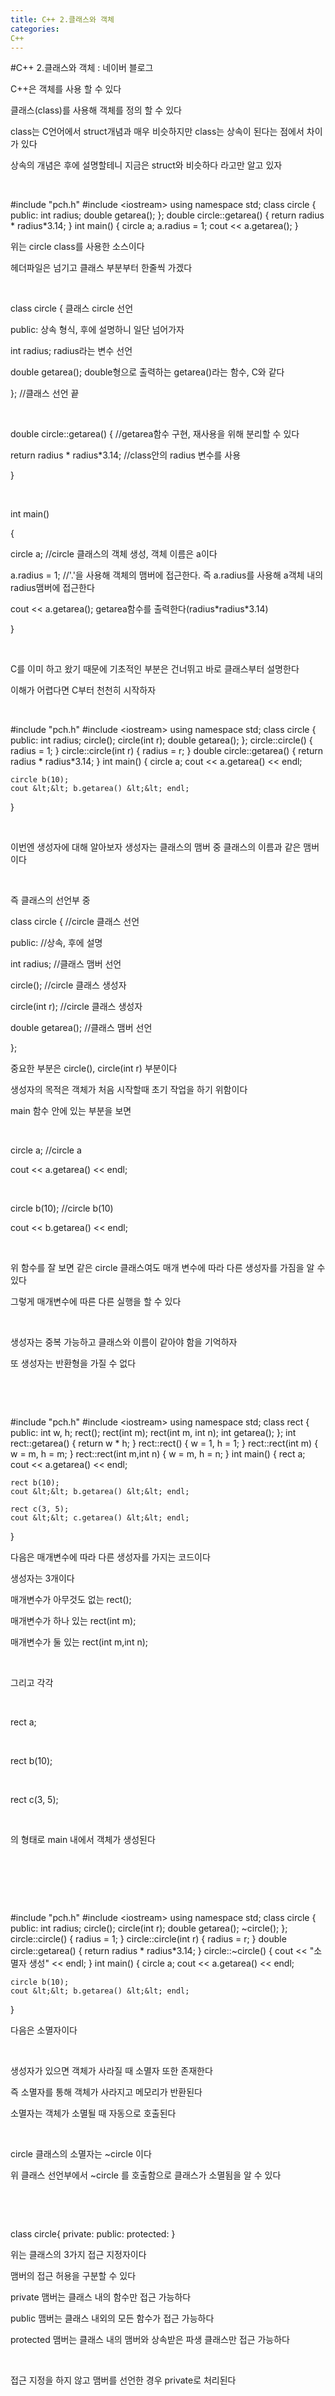 ```yaml
---
title: C++ 2.클래스와 객체
categories:
C++
---
```

#C++ 2.클래스와 객체 : 네이버 블로그
<div class="wrap_rabbit pcol2 _param(1) _postViewArea221668154242" id="post-view221668154242">
<!-- Rabbit HTML --><div class="se-viewer se-theme-default" lang="ko-KR">
<!-- SE_DOC_HEADER_END -->
<div class="se-main-container">
<div class="se-component se-text se-l-default" id="SE-bef4e7f8-d867-42d0-91c7-80f477290298">
<div class="se-component-content">
<div class="se-section se-section-text se-l-default">
<div class="se-module se-module-text"><!-- SE-TEXT { --><p class="se-text-paragraph se-text-paragraph-align-" id="SE-b2eaa616-a73e-4524-a283-a4d2b7debaa2" style=""><span class="se-fs- se-ff-" id="SE-748e8e55-b6dd-460c-9b6e-080fe789a4f0" style="">C++은 객체를 사용 할 수 있다</span></p><!-- } SE-TEXT --><!-- SE-TEXT { --><p class="se-text-paragraph se-text-paragraph-align-" id="SE-5de4e4cf-e0ed-4759-8a73-9a5d64748f8d" style=""><span class="se-fs- se-ff-" id="SE-0c2cc8de-142c-429a-a331-375980380e93" style="">클래스(class)를 사용해 객체를 정의 할 수 있다</span></p><!-- } SE-TEXT --><!-- SE-TEXT { --><p class="se-text-paragraph se-text-paragraph-align-" id="SE-038d5a2c-0739-4e05-b5c9-6fcead340e07" style=""><span class="se-fs- se-ff-" id="SE-81894e18-3c13-45ea-8320-53e47a50b7c7" style="">class는 C언어에서 struct개념과 매우 비슷하지만 class는 상속이 된다는 점에서 차이가 있다</span></p><!-- } SE-TEXT --><!-- SE-TEXT { --><p class="se-text-paragraph se-text-paragraph-align-" id="SE-3eaa55f6-9b4d-4e45-b35b-bb13d28e2a9d" style=""><span class="se-fs- se-ff-" id="SE-4fdac49d-d2cd-4691-9dd8-fbe45fe7fb99" style="">상속의 개념은 후에 설명할테니 지금은 struct와 비슷하다 라고만 알고 있자</span></p><!-- } SE-TEXT --><!-- SE-TEXT { --><p class="se-text-paragraph se-text-paragraph-align-" id="SE-2abf3896-8d0b-4dbe-a849-68429e82e1f2" style=""><span class="se-fs- se-ff-" id="SE-869b2717-95c6-4050-ae73-3bfb38cf9acb" style="">​</span></p><!-- } SE-TEXT --></div>
</div>
</div>
</div> <div class="se-component se-code se-l-default" id="SE-518dfffc-129f-4bc0-a4c0-202bc9d3bbeb">
<div class="se-component-content">
<div class="se-section se-section-code se-l-default">
<div class="se-module se-module-code se-fs-fs13">
<div class="se-code-source">
<div class="__se_code_view language-javascript">#include "pch.h"
#include &lt;iostream&gt;
using namespace std;
class circle {
public:
	int radius;
	double getarea();
};
double circle::getarea() {
	return radius * radius*3.14;
}
int main()
{
	circle a;
	a.radius = 1;
	cout &lt;&lt; a.getarea();
}</div>
</div>
</div>
</div>
</div>
<script class="__se_module_data" data-module='{"type":"v2_code", "id" : "SE-518dfffc-129f-4bc0-a4c0-202bc9d3bbeb"}' type="text/data"></script>
</div> <div class="se-component se-text se-l-default" id="SE-f78e41c3-37e2-47bd-a551-e1466efa35b5">
<div class="se-component-content">
<div class="se-section se-section-text se-l-default">
<div class="se-module se-module-text"><!-- SE-TEXT { --><p class="se-text-paragraph se-text-paragraph-align-" id="SE-6bdc7161-2518-4acf-86c4-84eddd8afe5a" style=""><span class="se-fs- se-ff-" id="SE-f9aba18a-94b0-4863-9626-bddebf12e63c" style="">위는 circle class를 사용한 소스이다</span></p><!-- } SE-TEXT --><!-- SE-TEXT { --><p class="se-text-paragraph se-text-paragraph-align-" id="SE-677ec8a5-6c46-4fb0-9f70-7af8cce14250" style=""><span class="se-fs- se-ff-" id="SE-3880a95c-6cbc-4509-a4f4-fe3c953cb780" style="">헤더파일은 넘기고 클래스 부분부터 한줄씩 가겠다</span></p><!-- } SE-TEXT --><!-- SE-TEXT { --><p class="se-text-paragraph se-text-paragraph-align-" id="SE-ddbebfef-6454-49a4-aca8-f2913f44aab5" style=""><span class="se-fs- se-ff-" id="SE-4eff1f4d-b08b-49c2-b4f7-0ff16a985de6" style="">​</span></p><!-- } SE-TEXT --><!-- SE-TEXT { --><p class="se-text-paragraph se-text-paragraph-align-" id="SE-acca99cd-20a9-40f2-ae1f-30853e9f3e6a" style=""><span class="se-fs- se-ff-" id="SE-60e6f6e6-8fdf-43ec-8e18-898a9dd22aa6" style="">class circle { 클래스 circle 선언</span></p><!-- } SE-TEXT --><!-- SE-TEXT { --><p class="se-text-paragraph se-text-paragraph-align-" id="SE-87bcbf49-24cf-4ed5-8291-601e3c7da523" style=""><span class="se-fs- se-ff-" id="SE-b39f056b-b795-45f6-aabb-609453d72c3d" style="">public: 상속 형식, 후에 설명하니 일단 넘어가자</span></p><!-- } SE-TEXT --><!-- SE-TEXT { --><p class="se-text-paragraph se-text-paragraph-align-" id="SE-842ef9a7-c0d2-4a81-ad9d-2ec2665dde23" style=""><span class="se-fs- se-ff-" id="SE-dd29f05b-bd0c-4dc6-905f-f693e4697a5b" style="">int radius; radius라는 변수 선언</span></p><!-- } SE-TEXT --><!-- SE-TEXT { --><p class="se-text-paragraph se-text-paragraph-align-" id="SE-c7dcf037-3c46-4935-a82d-93aac114684e" style=""><span class="se-fs- se-ff-" id="SE-2047b0f2-02b6-4d05-a154-d0033aba8525" style="">double getarea(); double형으로 출력하는 getarea()라는 함수, C와 같다</span></p><!-- } SE-TEXT --><!-- SE-TEXT { --><p class="se-text-paragraph se-text-paragraph-align-" id="SE-bbcea5ef-7c37-49c0-9551-fa98eb27a33b" style=""><span class="se-fs- se-ff-" id="SE-0e55532b-93a1-47e7-8518-9d36c9870995" style="">};  //클래스 선언 끝</span></p><!-- } SE-TEXT --><!-- SE-TEXT { --><p class="se-text-paragraph se-text-paragraph-align-" id="SE-10603016-98ef-4fa6-a7d3-3e8f709d94b3" style=""><span class="se-fs- se-ff-" id="SE-f30a543b-2c7d-44ff-9ee1-44e7fa6aed73" style="">​</span></p><!-- } SE-TEXT --><!-- SE-TEXT { --><p class="se-text-paragraph se-text-paragraph-align-" id="SE-407eb9c8-7184-4ad1-9931-46d17d953af8" style=""><span class="se-fs- se-ff-" id="SE-efaf4620-67f1-4641-aa7e-53a2ef54ce4c" style="">double circle::getarea() { //getarea함수 구현, 재사용을 위해 분리할 수 있다</span></p><!-- } SE-TEXT --><!-- SE-TEXT { --><p class="se-text-paragraph se-text-paragraph-align-" id="SE-18f7b18b-5f44-495e-ab14-21361416fa08" style=""><span class="se-fs- se-ff-" id="SE-ded43f58-bdf4-4f8f-909c-fc7ee0669523" style="">return radius * radius*3.14; //class안의 radius 변수를 사용</span></p><!-- } SE-TEXT --><!-- SE-TEXT { --><p class="se-text-paragraph se-text-paragraph-align-" id="SE-5b0e2bda-4006-4e06-bf39-d89bff5d3ffa" style=""><span class="se-fs- se-ff-" id="SE-f4cbbdfe-9d17-4fe5-8acc-a9e33105a8fc" style="">}</span></p><!-- } SE-TEXT --><!-- SE-TEXT { --><p class="se-text-paragraph se-text-paragraph-align-" id="SE-554a5652-ae83-4d63-9d6e-13dce897a2ce" style=""><span class="se-fs- se-ff-" id="SE-f61271c1-910c-414f-a175-0378cc34c220" style="">​</span></p><!-- } SE-TEXT --><!-- SE-TEXT { --><p class="se-text-paragraph se-text-paragraph-align-" id="SE-3ba8b780-07e7-46ab-996f-a426cb85b4e9" style=""><span class="se-fs- se-ff-" id="SE-80c3043f-f0d1-4bfe-b356-e615e66f15ef" style="">int main()</span></p><!-- } SE-TEXT --><!-- SE-TEXT { --><p class="se-text-paragraph se-text-paragraph-align-" id="SE-8281fc71-e846-4b7e-9072-236520d4b293" style=""><span class="se-fs- se-ff-" id="SE-f4da70a2-3e28-4938-88a5-81496edffecd" style="">{</span></p><!-- } SE-TEXT --><!-- SE-TEXT { --><p class="se-text-paragraph se-text-paragraph-align-" id="SE-9897e804-b4c1-4c5e-904b-322e2ab1b830" style=""><span class="se-fs- se-ff-" id="SE-6f5f4e8e-306c-4025-bf04-03930fe5c7a5" style="">circle a; //circle 클래스의 객체 생성, 객체 이름은 a이다</span></p><!-- } SE-TEXT --><!-- SE-TEXT { --><p class="se-text-paragraph se-text-paragraph-align-" id="SE-6bf6952a-8c64-4e59-bba3-26751cf7b6fc" style=""><span class="se-fs- se-ff-" id="SE-0ac7daa2-e744-4cc9-8ebf-2d745bbbd6fd" style="">a.radius = 1; //'.'을 사용해 객체의 맴버에 접근한다. 즉 a.radius를 사용해 a객체 내의 radius맴버에 접근한다</span></p><!-- } SE-TEXT --><!-- SE-TEXT { --><p class="se-text-paragraph se-text-paragraph-align-" id="SE-d4414966-2600-42b8-8572-e03a0d1ec550" style=""><span class="se-fs- se-ff-" id="SE-4f7d3d7a-a0c6-4252-89bb-1833246f60a7" style="">cout &lt;&lt; a.getarea(); getarea함수를 출력한다(radius*radius*3.14)</span></p><!-- } SE-TEXT --><!-- SE-TEXT { --><p class="se-text-paragraph se-text-paragraph-align-" id="SE-0595bf9f-6d04-4edf-95ed-d496dc2893ca" style=""><span class="se-fs- se-ff-" id="SE-5a47baa2-0717-45da-b923-1356a7f7d205" style="">}</span></p><!-- } SE-TEXT --><!-- SE-TEXT { --><p class="se-text-paragraph se-text-paragraph-align-" id="SE-bf69036c-486b-4eba-b7fa-339276fe7d5f" style=""><span class="se-fs- se-ff-" id="SE-e39657cd-2cdb-409c-8aa5-ed8f23d652e9" style="">​</span></p><!-- } SE-TEXT --><!-- SE-TEXT { --><p class="se-text-paragraph se-text-paragraph-align-" id="SE-d416cd81-b6eb-41f6-a7b8-6a73d0b2146e" style=""><span class="se-fs- se-ff-" id="SE-1e8d1a42-9610-419d-8bdd-1d526dafa982" style="">C를 이미 하고 왔기 때문에 기초적인 부분은 건너뛰고 바로 클래스부터 설명한다</span></p><!-- } SE-TEXT --><!-- SE-TEXT { --><p class="se-text-paragraph se-text-paragraph-align-" id="SE-7a0d1495-21cb-4fc5-92fb-25f7a229c8c5" style=""><span class="se-fs- se-ff-" id="SE-7181edb5-3249-4cde-acbe-b55601490fa3" style="">이해가 어렵다면 C부터 천천히 시작하자</span></p><!-- } SE-TEXT --><!-- SE-TEXT { --><p class="se-text-paragraph se-text-paragraph-align-" id="SE-1731536b-cb25-47ee-a1b8-0612325dbde0" style=""><span class="se-fs- se-ff-" id="SE-8e375f80-ffaf-49ab-980d-aa6f97ed9c08" style="">​</span></p><!-- } SE-TEXT --></div>
</div>
</div>
</div> <div class="se-component se-code se-l-default" id="SE-80fa10ec-08e4-43fa-8015-9c69b84c82ae">
<div class="se-component-content">
<div class="se-section se-section-code se-l-default">
<div class="se-module se-module-code se-fs-fs13">
<div class="se-code-source">
<div class="__se_code_view language-javascript">#include "pch.h"
#include &lt;iostream&gt;
using namespace std;
class circle {
public:
	int radius;
	circle();
	circle(int r);
	double getarea();
};
circle::circle() {
	radius = 1;
}
circle::circle(int r) {
	radius = r;
}
double circle::getarea() {
	return radius * radius*3.14;
}
int main()
{
	circle a;
	cout &lt;&lt; a.getarea() &lt;&lt; endl;

	circle b(10);
	cout &lt;&lt; b.getarea() &lt;&lt; endl;
}</div>
</div>
</div>
</div>
</div>
<script class="__se_module_data" data-module='{"type":"v2_code", "id" : "SE-80fa10ec-08e4-43fa-8015-9c69b84c82ae"}' type="text/data"></script>
</div> <div class="se-component se-text se-l-default" id="SE-df2e5fc8-f0ec-4820-9863-6a65d3443bb9">
<div class="se-component-content">
<div class="se-section se-section-text se-l-default">
<div class="se-module se-module-text"><!-- SE-TEXT { --><p class="se-text-paragraph se-text-paragraph-align-" id="SE-92c23520-de3d-4160-a231-0d03fe491ffe" style=""><span class="se-fs- se-ff-" id="SE-34f15c5e-d0f6-43ee-9310-07bd17934985" style="">​</span></p><!-- } SE-TEXT --><!-- SE-TEXT { --><p class="se-text-paragraph se-text-paragraph-align-" id="SE-9b8df1a8-df78-4a1e-9132-aec90964bea9" style=""><span class="se-fs- se-ff-" id="SE-e8c6cfe8-7d0e-428d-8d1b-885c1609e508" style="">이번엔 생성자에 대해 알아보자 생성자는 클래스의 맴버 중 클래스의 이름과 같은 맴버이다</span></p><!-- } SE-TEXT --><!-- SE-TEXT { --><p class="se-text-paragraph se-text-paragraph-align-" id="SE-5275a896-618d-43f6-9058-30abfffc783f" style=""><span class="se-fs- se-ff-" id="SE-fd5f53f2-9e5e-4913-94c5-21e4b047e5dd" style="">​</span></p><!-- } SE-TEXT --><!-- SE-TEXT { --><p class="se-text-paragraph se-text-paragraph-align-" id="SE-ea2b4606-e2f2-4eeb-a5ec-aa69e0de312a" style=""><span class="se-fs- se-ff-" id="SE-1f9c7b9f-1577-4c3e-b8ba-aeaf6bfc9d0f" style="">즉 클래스의 선언부 중</span></p><!-- } SE-TEXT --><!-- SE-TEXT { --><p class="se-text-paragraph se-text-paragraph-align-" id="SE-f731437d-266c-43be-8548-8b71c7b44eaa" style=""><span class="se-fs- se-ff-" id="SE-7ade1e81-bf18-4946-a685-8669fda1e0a8" style="">class circle { //circle 클래스 선언</span></p><!-- } SE-TEXT --><!-- SE-TEXT { --><p class="se-text-paragraph se-text-paragraph-align-" id="SE-77a8dfbf-f8d9-4aed-b1dc-370b106b3bbb" style=""><span class="se-fs- se-ff-" id="SE-6aadf145-8c6a-46ee-bc89-1b69b20ed47e" style="">public: //상속, 후에 설명 </span></p><!-- } SE-TEXT --><!-- SE-TEXT { --><p class="se-text-paragraph se-text-paragraph-align-" id="SE-47af1765-187e-4be5-8a4a-91e72a7358bd" style=""><span class="se-fs- se-ff-" id="SE-8b5efba5-ba94-47ed-bb75-1c630bd0ab18" style="">int radius; //클래스 맴버 선언</span></p><!-- } SE-TEXT --><!-- SE-TEXT { --><p class="se-text-paragraph se-text-paragraph-align-" id="SE-e4ce2b1e-7b56-4d6d-90b3-86323835b750" style=""><span class="se-fs- se-ff-" id="SE-27d698e6-3d33-4050-9fd6-0b1989d75857" style="">circle(); //circle 클래스 생성자</span></p><!-- } SE-TEXT --><!-- SE-TEXT { --><p class="se-text-paragraph se-text-paragraph-align-" id="SE-00e226a3-23ca-4145-bed3-ae3e500a6800" style=""><span class="se-fs- se-ff-" id="SE-cfdf75b4-4529-40a0-bbee-0efdac4c3ade" style="">circle(int r); //circle 클래스 생성자</span></p><!-- } SE-TEXT --><!-- SE-TEXT { --><p class="se-text-paragraph se-text-paragraph-align-" id="SE-57ac2a51-1214-46d3-99da-e306cca89cde" style=""><span class="se-fs- se-ff-" id="SE-ddb844db-50ce-4821-b1b1-0bddc009cdc6" style="">double getarea(); //클래스 맴버 선언</span></p><!-- } SE-TEXT --><!-- SE-TEXT { --><p class="se-text-paragraph se-text-paragraph-align-" id="SE-ddd53107-508f-4bcb-9a69-aba68c61d972" style=""><span class="se-fs- se-ff-" id="SE-b8674560-44f4-4e06-a0e6-b919f186ae2a" style="">};</span></p><!-- } SE-TEXT --><!-- SE-TEXT { --><p class="se-text-paragraph se-text-paragraph-align-" id="SE-2b56e177-c37d-4599-8e8e-e8cccf857033" style=""><span class="se-fs- se-ff-" id="SE-9dd132ea-6813-45f4-bf9b-ad6b1fc8e99d" style="">중요한 부분은 circle(), circle(int r) 부분이다</span></p><!-- } SE-TEXT --><!-- SE-TEXT { --><p class="se-text-paragraph se-text-paragraph-align-" id="SE-0045882d-0942-4464-ab0f-4ab429651a0e" style=""><span class="se-fs- se-ff-" id="SE-608c9114-a774-40fe-819e-27c22710da07" style="">생성자의 목적은 객체가 처음 시작할때 초기 작업을 하기 위함이다</span></p><!-- } SE-TEXT --><!-- SE-TEXT { --><p class="se-text-paragraph se-text-paragraph-align-" id="SE-4c03e76b-5677-43f7-b11d-31eb763369be" style=""><span class="se-fs- se-ff-" id="SE-e29c0ce9-d8a9-4cfd-b2e0-aeceef925e96" style="">main 함수 안에 있는 부분을 보면 </span></p><!-- } SE-TEXT --><!-- SE-TEXT { --><p class="se-text-paragraph se-text-paragraph-align-" id="SE-398249f9-dfcb-4568-a894-0154cd2236f5" style=""><span class="se-fs- se-ff-" id="SE-f1418894-f9be-4d73-bbaa-27d0ca4affa5" style="">​</span></p><!-- } SE-TEXT --><!-- SE-TEXT { --><p class="se-text-paragraph se-text-paragraph-align-" id="SE-a4845345-d107-4479-b7c7-f1ec8cb2f8c2" style=""><span class="se-fs- se-ff-" id="SE-797872b9-058c-4346-9685-1d25796da7bb" style="">circle a; //circle a</span></p><!-- } SE-TEXT --><!-- SE-TEXT { --><p class="se-text-paragraph se-text-paragraph-align-" id="SE-4b1676f5-5ded-4b3f-917f-fd824df9eb0f" style=""><span class="se-fs- se-ff-" id="SE-8881936f-0b1a-4c05-aa54-c92d2a4fbd5a" style="">cout &lt;&lt; a.getarea() &lt;&lt; endl;</span></p><!-- } SE-TEXT --><!-- SE-TEXT { --><p class="se-text-paragraph se-text-paragraph-align-" id="SE-423e0f2c-35b6-47a0-9053-f2805e2a050e" style=""><span class="se-fs- se-ff-" id="SE-a6a58d78-721d-43b7-938e-2a2ad449f6e7" style="">​</span></p><!-- } SE-TEXT --><!-- SE-TEXT { --><p class="se-text-paragraph se-text-paragraph-align-" id="SE-f6d38d71-dcc2-4c7b-936b-3eec77086264" style=""><span class="se-fs- se-ff-" id="SE-8cc2c2d2-62b5-4211-b08a-c1ad0c987a3c" style="">circle b(10); //circle b(10)</span></p><!-- } SE-TEXT --><!-- SE-TEXT { --><p class="se-text-paragraph se-text-paragraph-align-" id="SE-ad65d0e4-a42a-416a-a18b-f0779926b022" style=""><span class="se-fs- se-ff-" id="SE-57f6ff5a-5f43-48d3-b826-2431edbdc07e" style="">cout &lt;&lt; b.getarea() &lt;&lt; endl;</span></p><!-- } SE-TEXT --><!-- SE-TEXT { --><p class="se-text-paragraph se-text-paragraph-align-" id="SE-8699e327-fb6b-4e49-a7a7-35a850130194" style=""><span class="se-fs- se-ff-" id="SE-86388938-249b-47b8-9c35-7c7b7f84418f" style="">​</span></p><!-- } SE-TEXT --><!-- SE-TEXT { --><p class="se-text-paragraph se-text-paragraph-align-" id="SE-86f09529-a267-4ac8-b893-328535c79197" style=""><span class="se-fs- se-ff-" id="SE-1c114e23-c2fc-46f6-9dda-5365e92d47f8" style="">위 함수를 잘 보면 같은 circle 클래스여도 매개 변수에 따라 다른 생성자를 가짐을 알 수 있다</span></p><!-- } SE-TEXT --><!-- SE-TEXT { --><p class="se-text-paragraph se-text-paragraph-align-" id="SE-89014ceb-755b-4dc4-900e-4647d0d8ca61" style=""><span class="se-fs- se-ff-" id="SE-34b98003-fbf6-45c3-a2aa-2d6561e9b4b3" style="">그렇게 매개변수에 따른 다른 실행을 할 수 있다</span></p><!-- } SE-TEXT --><!-- SE-TEXT { --><p class="se-text-paragraph se-text-paragraph-align-" id="SE-53e8db13-860c-4d77-8f93-badc72efa757" style=""><span class="se-fs- se-ff-" id="SE-707a6c5b-8389-4440-891c-051d7d2b5d4b" style="">​</span></p><!-- } SE-TEXT --><!-- SE-TEXT { --><p class="se-text-paragraph se-text-paragraph-align-" id="SE-8c16b3c0-2027-4d9e-830b-93a7e9f13579" style=""><span class="se-fs- se-ff-" id="SE-2c175437-19a5-404e-8cd4-559a13f0da14" style="">생성자는 중복 가능하고 클래스와 이름이 같아야 함을 기억하자</span></p><!-- } SE-TEXT --><!-- SE-TEXT { --><p class="se-text-paragraph se-text-paragraph-align-" id="SE-811d7038-4fb6-4188-88f4-64710f182c79" style=""><span class="se-fs- se-ff-" id="SE-cb5d5c51-6bde-49f5-9e6e-ca07661396c0" style="">또 생성자는 반환형을 가질 수 없다</span></p><!-- } SE-TEXT --><!-- SE-TEXT { --><p class="se-text-paragraph se-text-paragraph-align-" id="SE-52732ef5-7d01-4213-91a1-ba2bd9481ac0" style=""><span class="se-fs- se-ff-" id="SE-3397fe38-254a-43c7-9c7a-2c920199e7ed" style="">​</span></p><!-- } SE-TEXT --><!-- SE-TEXT { --><p class="se-text-paragraph se-text-paragraph-align-" id="SE-08b822a9-0876-4528-8240-1e8ff945ecb8" style=""><span class="se-fs- se-ff-" id="SE-a9e033aa-d8eb-4790-aea1-0320cb9553b3" style="">​</span></p><!-- } SE-TEXT --></div>
</div>
</div>
</div> <div class="se-component se-code se-l-default" id="SE-ddde2b93-1a59-40c3-978d-9213829586aa">
<div class="se-component-content">
<div class="se-section se-section-code se-l-default">
<div class="se-module se-module-code se-fs-fs13">
<div class="se-code-source">
<div class="__se_code_view language-javascript">#include "pch.h"
#include &lt;iostream&gt;
using namespace std;
class rect {
public:
	int w, h;
	rect();
	rect(int m);
	rect(int m, int n);
	int getarea();
};
int rect::getarea() {
	return w * h;
}
rect::rect() {
	w = 1, h = 1;
}
rect::rect(int m) {
	w = m, h = m;
}
rect::rect(int m,int n) {
	w = m, h = n;
}
int main() {
	rect a;
	cout &lt;&lt; a.getarea() &lt;&lt; endl;

	rect b(10);
	cout &lt;&lt; b.getarea() &lt;&lt; endl;

	rect c(3, 5);
	cout &lt;&lt; c.getarea() &lt;&lt; endl;
}</div>
</div>
</div>
</div>
</div>
<script class="__se_module_data" data-module='{"type":"v2_code", "id" : "SE-ddde2b93-1a59-40c3-978d-9213829586aa"}' type="text/data"></script>
</div> <div class="se-component se-text se-l-default" id="SE-47ba3802-9afd-4e4c-a3cc-d01984630d2a">
<div class="se-component-content">
<div class="se-section se-section-text se-l-default">
<div class="se-module se-module-text"><!-- SE-TEXT { --><p class="se-text-paragraph se-text-paragraph-align-" id="SE-e4d03709-80d9-4dd0-9303-3a5c8b4b97cc" style=""><span class="se-fs- se-ff-" id="SE-4776fc6d-7224-41f2-bc34-e393aa93c406" style="">다음은 매개변수에 따라 다른 생성자를 가지는 코드이다</span></p><!-- } SE-TEXT --><!-- SE-TEXT { --><p class="se-text-paragraph se-text-paragraph-align-" id="SE-1afe926b-c518-4799-bc13-1e7883c184f3" style=""><span class="se-fs- se-ff-" id="SE-3af3058b-f3d2-45d9-b476-93da25cc523a" style="">생성자는 3개이다</span></p><!-- } SE-TEXT --><!-- SE-TEXT { --><p class="se-text-paragraph se-text-paragraph-align-" id="SE-0d900f80-b89f-4a98-aabc-ecb003bb771f" style=""><span class="se-fs- se-ff-" id="SE-277af90c-048c-4ed0-9e76-30d06457b89a" style="">매개변수가 아무것도 없는 rect();</span></p><!-- } SE-TEXT --><!-- SE-TEXT { --><p class="se-text-paragraph se-text-paragraph-align-" id="SE-5f153f85-e34b-4cf1-87fa-172d4f8aff68" style=""><span class="se-fs- se-ff-" id="SE-6f744a5f-4075-437d-a66c-8035b30c1f64" style="">매개변수가 하나 있는 rect(int m);</span></p><!-- } SE-TEXT --><!-- SE-TEXT { --><p class="se-text-paragraph se-text-paragraph-align-" id="SE-e9b1d76a-15c6-4010-8be3-b2bc2360cddd" style=""><span class="se-fs- se-ff-" id="SE-893beaba-d581-4519-9956-778a3082a105" style="">매개변수가 둘 있는 rect(int m,int n);</span></p><!-- } SE-TEXT --><!-- SE-TEXT { --><p class="se-text-paragraph se-text-paragraph-align-" id="SE-1d2495e9-2910-4701-802d-72e6be52ed11" style=""><span class="se-fs- se-ff-" id="SE-9b4c651a-8cfd-472d-aeb2-106a6030319e" style="">​</span></p><!-- } SE-TEXT --><!-- SE-TEXT { --><p class="se-text-paragraph se-text-paragraph-align-" id="SE-02bc3a84-7cef-4d71-99af-b1c3071a259e" style=""><span class="se-fs- se-ff-" id="SE-424157e9-f429-4c7b-ad07-a0f1b0b6c8b5" style="">그리고 각각</span></p><!-- } SE-TEXT --><!-- SE-TEXT { --><p class="se-text-paragraph se-text-paragraph-align-" id="SE-62e81ca7-e7c0-4565-ac9b-e8bf0e7a1a0e" style=""><span class="se-fs- se-ff-" id="SE-44bf997b-d73d-410b-927e-8a6002e234fe" style="">​</span></p><!-- } SE-TEXT --><!-- SE-TEXT { --><p class="se-text-paragraph se-text-paragraph-align-" id="SE-9ff7b1f9-5dbf-4810-a678-33b2443d062b" style=""><span class="se-fs- se-ff-" id="SE-ec42a024-6056-4ce1-afa5-13500aa647d7" style="">rect a;</span></p><!-- } SE-TEXT --><!-- SE-TEXT { --><p class="se-text-paragraph se-text-paragraph-align-" id="SE-9e9c1eee-e396-4346-a5bc-15bea100fd60" style=""><span class="se-fs- se-ff-" id="SE-1ec5be1d-41b8-459d-a0c0-f40f0b6dc420" style="">​</span></p><!-- } SE-TEXT --><!-- SE-TEXT { --><p class="se-text-paragraph se-text-paragraph-align-" id="SE-00aa3ba9-d74a-46dc-a3f4-846e9ca452ed" style=""><span class="se-fs- se-ff-" id="SE-60316690-e7e2-4a7e-9738-3d02bab68a7d" style="">rect b(10);</span></p><!-- } SE-TEXT --><!-- SE-TEXT { --><p class="se-text-paragraph se-text-paragraph-align-" id="SE-6939a253-8c47-4053-abb4-680c36dd20f9" style=""><span class="se-fs- se-ff-" id="SE-73674855-4274-4745-8e9f-9027c819db5e" style="">​</span></p><!-- } SE-TEXT --><!-- SE-TEXT { --><p class="se-text-paragraph se-text-paragraph-align-" id="SE-59c1b7e5-fda7-4397-8b18-a09ccd291681" style=""><span class="se-fs- se-ff-" id="SE-896fa5b6-3dde-4642-87f7-d93d7641daca" style="">rect c(3, 5);</span></p><!-- } SE-TEXT --><!-- SE-TEXT { --><p class="se-text-paragraph se-text-paragraph-align-" id="SE-de09eed7-d7ea-4be6-aa59-f914dff7172e" style=""><span class="se-fs- se-ff-" id="SE-07ae1ce7-dc6b-43ee-b1fc-ebf82cba2cb4" style="">​</span></p><!-- } SE-TEXT --><!-- SE-TEXT { --><p class="se-text-paragraph se-text-paragraph-align-" id="SE-abef5a46-74ed-4294-9372-cfe49d6eac29" style=""><span class="se-fs- se-ff-" id="SE-67cfaadf-16d6-453c-b48a-007ecda66f8b" style="">의 형태로 main 내에서 객체가 생성된다</span></p><!-- } SE-TEXT --><!-- SE-TEXT { --><p class="se-text-paragraph se-text-paragraph-align-" id="SE-697f040b-4b20-4894-b17a-167e8060befe" style=""><span class="se-fs- se-ff-" id="SE-134e5ec5-ae2e-450c-a469-4c37584295d2" style="">​</span></p><!-- } SE-TEXT --><!-- SE-TEXT { --><p class="se-text-paragraph se-text-paragraph-align-" id="SE-7b299e22-f589-4a83-8de5-86c878d648c8" style=""><span class="se-fs- se-ff-" id="SE-32adb48d-9d9a-48c6-9544-7d99d33d333e" style="">​</span></p><!-- } SE-TEXT --><!-- SE-TEXT { --><p class="se-text-paragraph se-text-paragraph-align-" id="SE-404a5978-6721-4121-8c98-52e17383ec58" style=""><span class="se-fs- se-ff-" id="SE-9684d3eb-eb0c-4c35-961d-14c2af574bbc" style="">​</span></p><!-- } SE-TEXT --></div>
</div>
</div>
</div> <div class="se-component se-code se-l-default" id="SE-d1c6813b-97cf-4040-8b9f-bb6f593ed535">
<div class="se-component-content">
<div class="se-section se-section-code se-l-default">
<div class="se-module se-module-code se-fs-fs13">
<div class="se-code-source">
<div class="__se_code_view language-javascript">#include "pch.h"
#include &lt;iostream&gt;
using namespace std;
class circle {
public:
	int radius;
	circle();
	circle(int r);
	double getarea();
	~circle();
};
circle::circle() {
	radius = 1;
}
circle::circle(int r) {
	radius = r;
}
double circle::getarea() {
	return radius * radius*3.14;
}
circle::~circle() {
	cout &lt;&lt; "소멸자 생성" &lt;&lt; endl;
}
int main() {
	circle a;
	cout &lt;&lt; a.getarea() &lt;&lt; endl;

	circle b(10);
	cout &lt;&lt; b.getarea() &lt;&lt; endl;

}</div>
</div>
</div>
</div>
</div>
<script class="__se_module_data" data-module='{"type":"v2_code", "id" : "SE-d1c6813b-97cf-4040-8b9f-bb6f593ed535"}' type="text/data"></script>
</div> <div class="se-component se-text se-l-default" id="SE-67ea213d-81ac-4728-b198-6c8ed8112dba">
<div class="se-component-content">
<div class="se-section se-section-text se-l-default">
<div class="se-module se-module-text"><!-- SE-TEXT { --><p class="se-text-paragraph se-text-paragraph-align-" id="SE-a16cdc02-c6b3-4b15-b1a6-d0f4495c30ae" style=""><span class="se-fs- se-ff-" id="SE-6a11e294-a865-468c-b00e-70c124b73507" style="">다음은 소멸자이다</span></p><!-- } SE-TEXT --><!-- SE-TEXT { --><p class="se-text-paragraph se-text-paragraph-align-" id="SE-6885fb7c-48a9-48a5-a115-5a6a38f70691" style=""><span class="se-fs- se-ff-" id="SE-f2bf76a3-f02c-4a98-8da8-72081146eda7" style="">​</span></p><!-- } SE-TEXT --><!-- SE-TEXT { --><p class="se-text-paragraph se-text-paragraph-align-" id="SE-31ce7c91-08b2-4e1d-955e-d3d9525a7c77" style=""><span class="se-fs- se-ff-" id="SE-70c94e1c-25f3-4287-a9e9-086ba859a57e" style="">생성자가 있으면 객체가 사라질 때 소멸자 또한 존재한다</span></p><!-- } SE-TEXT --><!-- SE-TEXT { --><p class="se-text-paragraph se-text-paragraph-align-" id="SE-f7c64d6a-1add-4975-b4f1-930f3c9551bd" style=""><span class="se-fs- se-ff-" id="SE-3be0aaf6-f060-4236-b2bc-befddf641b3f" style="">즉 소멸자를 통해 객체가 사라지고 메모리가 반환된다</span></p><!-- } SE-TEXT --><!-- SE-TEXT { --><p class="se-text-paragraph se-text-paragraph-align-" id="SE-83c97ec5-c99f-478a-9444-a56b2b033416" style=""><span class="se-fs- se-ff-" id="SE-3a0e1db4-1b2e-45f6-9272-d313905b3bcd" style="">소멸자는 객체가 소멸될 때 자동으로 호출된다</span></p><!-- } SE-TEXT --><!-- SE-TEXT { --><p class="se-text-paragraph se-text-paragraph-align-" id="SE-350a1d17-85e5-4b87-af3b-b1bbe1b3133c" style=""><span class="se-fs- se-ff-" id="SE-96f22882-b3c7-4412-8aa0-294261d7ddf2" style="">​</span></p><!-- } SE-TEXT --><!-- SE-TEXT { --><p class="se-text-paragraph se-text-paragraph-align-" id="SE-8098278e-429b-45d6-8eaa-e0812453c0d6" style=""><span class="se-fs- se-ff-" id="SE-d071295d-5e2b-4cb3-a527-30be397be3b9" style="">circle 클래스의 소멸자는 ~circle 이다</span></p><!-- } SE-TEXT --><!-- SE-TEXT { --><p class="se-text-paragraph se-text-paragraph-align-" id="SE-0962632f-7c92-4464-ad55-c184317da373" style=""><span class="se-fs- se-ff-" id="SE-ebb96f09-3b27-4c09-83c4-ff50af37fb1d" style="">위 클래스 선언부에서 ~circle 를 호출함으로 클래스가 소멸됨을 알 수 있다</span></p><!-- } SE-TEXT --><!-- SE-TEXT { --><p class="se-text-paragraph se-text-paragraph-align-" id="SE-edfa5d1e-f21f-44ae-882d-e28bc46f00e9" style=""><span class="se-fs- se-ff-" id="SE-628a578e-12db-4305-b1a3-a3942b815cbd" style="">​</span></p><!-- } SE-TEXT --><!-- SE-TEXT { --><p class="se-text-paragraph se-text-paragraph-align-" id="SE-5e839663-6230-4ffc-8ed7-33a4c6c8c85f" style=""><span class="se-fs- se-ff-" id="SE-eacb5fc7-173b-41f7-8949-1d9cb4828d20" style="">​</span></p><!-- } SE-TEXT --></div>
</div>
</div>
</div> <div class="se-component se-code se-l-default" id="SE-7100bc39-fc97-452f-a737-6c835db8e701">
<div class="se-component-content">
<div class="se-section se-section-code se-l-default">
<div class="se-module se-module-code se-fs-fs13">
<div class="se-code-source">
<div class="__se_code_view language-javascript">class circle{
private:
public:
protected:
}</div>
</div>
</div>
</div>
</div>
<script class="__se_module_data" data-module='{"type":"v2_code", "id" : "SE-7100bc39-fc97-452f-a737-6c835db8e701"}' type="text/data"></script>
</div> <div class="se-component se-text se-l-default" id="SE-c3f0311d-fa34-44b4-912d-0ee76d75385f">
<div class="se-component-content">
<div class="se-section se-section-text se-l-default">
<div class="se-module se-module-text"><!-- SE-TEXT { --><p class="se-text-paragraph se-text-paragraph-align-" id="SE-b40f4918-a819-42b9-b156-f46ea935cc10" style=""><span class="se-fs- se-ff-" id="SE-97e90f25-9dc1-4a41-879e-562e54128658" style="">위는 클래스의 3가지 접근 지정자이다</span></p><!-- } SE-TEXT --><!-- SE-TEXT { --><p class="se-text-paragraph se-text-paragraph-align-" id="SE-f612933b-f6f1-4b98-8e20-2608554d8d78" style=""><span class="se-fs- se-ff-" id="SE-f5cdc946-461a-48a4-a577-bd4c180543cd" style="">맴버의 접근 허용을 구분할 수 있다</span></p><!-- } SE-TEXT --><!-- SE-TEXT { --><p class="se-text-paragraph se-text-paragraph-align-" id="SE-6a7802b7-6481-4b0b-8821-bf8b1fd2bd1f" style=""><span class="se-fs- se-ff-" id="SE-bc01ef43-8446-4a84-8c2c-22c1e879195e" style="">private 맴버는 클래스 내의 함수만 접근 가능하다</span></p><!-- } SE-TEXT --><!-- SE-TEXT { --><p class="se-text-paragraph se-text-paragraph-align-" id="SE-732e4ee0-6a8c-4802-aea1-a81daf091b3f" style=""><span class="se-fs- se-ff-" id="SE-e771b171-dc35-4193-98e5-a9f4095938ec" style="">public 맴버는 클래스 내외의 모든 함수가 접근 가능하다</span></p><!-- } SE-TEXT --><!-- SE-TEXT { --><p class="se-text-paragraph se-text-paragraph-align-" id="SE-0f48b8fe-d371-4dbf-99fd-7ec960f2d3bc" style=""><span class="se-fs- se-ff-" id="SE-43847bcd-aeba-4d36-95fe-36a0e32137e4" style="">protected 맴버는 클래스 내의 맴버와 상속받은 파생 클래스만 접근 가능하다</span></p><!-- } SE-TEXT --><!-- SE-TEXT { --><p class="se-text-paragraph se-text-paragraph-align-" id="SE-ac14b5bf-b639-4d29-81bb-7c01ebdf2b26" style=""><span class="se-fs- se-ff-" id="SE-2adcb142-45be-48e4-92c7-513ee7d3d73c" style="">​</span></p><!-- } SE-TEXT --><!-- SE-TEXT { --><p class="se-text-paragraph se-text-paragraph-align-" id="SE-a2bf0d3d-2a62-4868-915f-f5384928fab6" style=""><span class="se-fs- se-ff-" id="SE-eb208457-a89d-4a38-9b73-6fecccfd029b" style="">접근 지정을 하지 않고 맴버를 선언한 경우 private로 처리된다</span></p><!-- } SE-TEXT --><!-- SE-TEXT { --><p class="se-text-paragraph se-text-paragraph-align-" id="SE-7ab0bf8c-7743-4c0e-9cc1-1ea245ba3f27" style=""><span class="se-fs- se-ff-" id="SE-5d27e7df-2cf1-4a38-a7fd-624989d89a23" style="">​</span></p><!-- } SE-TEXT --></div>
</div>
</div>
</div> </div>
</div>
</div>